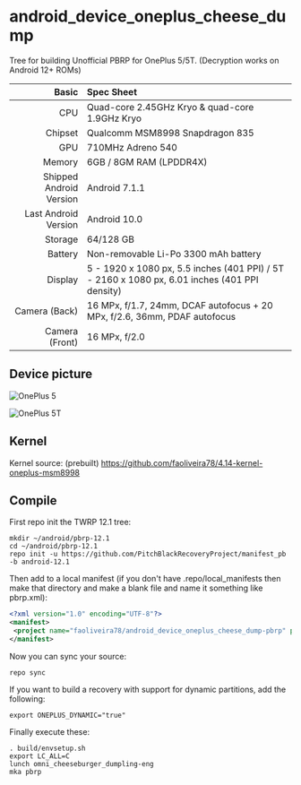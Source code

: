 # android_device_oneplus_cheese_dump

Tree for building Unofficial PBRP for OnePlus 5/5T. (Decryption works on Android 12+ ROMs)

| Basic                   | Spec Sheet                                                                                                                     |
| -----------------------:|:------------------------------------------------------------------------------------------------------------------------------ |
| CPU                     | Quad-core 2.45GHz Kryo & quad-core 1.9GHz Kryo                                                                           |
| Chipset                 | Qualcomm MSM8998 Snapdragon 835                                                                                                  |
| GPU                     | 710MHz Adreno 540                                                                                                                       |
| Memory                  | 6GB / 8GM RAM (LPDDR4X)                                                                                                                     |
| Shipped Android Version | Android 7.1.1                                                                                                                            |
| Last Android Version    | Android 10.0                                                                                                                            |
| Storage                 | 64/128 GB                                                                                                                          |
| Battery                 | Non-removable Li-Po 3300 mAh battery                                                                                           |
| Display                 | 5 - 1920 x 1080 px, 5.5 inches (401 PPI) / 5T - 2160 x 1080 px, 6.01 inches (401 PPI density)                                                                              |
| Camera (Back)           | 16 MPx, f/1.7, 24mm, DCAF autofocus + 20 MPx, f/2.6, 36mm, PDAF autofocus                                                                              |
| Camera (Front)          | 16 MPx, f/2.0                                                                                                   |

## Device picture

![OnePlus 5](http://image01.oneplus.cn/ebp/201706/17/291/8dc3e3d2bd22658de5f63eeb27700a83.png "OnePlus 5 in black")

![OnePlus 5T](https://cdn.opstatics.com/store/20170907/assets/images/support/support-list/model-specs-list/details/5t-black.png "OnePlus 5T in black")

## Kernel

Kernel source: (prebuilt)
https://github.com/faoliveira78/4.14-kernel-oneplus-msm8998

## Compile

First repo init the TWRP 12.1 tree:

```
mkdir ~/android/pbrp-12.1
cd ~/android/pbrp-12.1
repo init -u https://github.com/PitchBlackRecoveryProject/manifest_pb -b android-12.1
```

Then add to a local manifest (if you don't have .repo/local_manifests then make that directory and make a blank file and name it something like pbrp.xml):

```xml
<?xml version="1.0" encoding="UTF-8"?>
<manifest>
 <project name="faoliveira78/android_device_oneplus_cheese_dump-pbrp" path="device/oneplus/cheeseburger_dumpling" remote="github" revision="android-12.1"/>
</manifest>
```

Now you can sync your source:

```
repo sync
```

If you want to build a recovery with support for dynamic partitions, add the following:
```
export ONEPLUS_DYNAMIC="true"
```

Finally execute these:

```
. build/envsetup.sh
export LC_ALL=C
lunch omni_cheeseburger_dumpling-eng
mka pbrp
```
